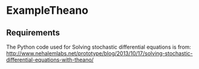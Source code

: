 # ExampleTheano

## Requirements
The Python code used for Solving stochastic differential equations is from:
http://www.nehalemlabs.net/prototype/blog/2013/10/17/solving-stochastic-differential-equations-with-theano/
